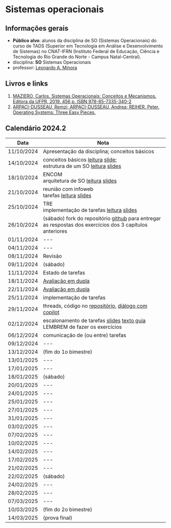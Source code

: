 # Sistemas operacionais

## Informações gerais
- **Público alvo**: alunos da disciplina de SO (Sistemas Operacionais) do curso de TADS (Superior em Tecnologia em Análise e Desenvolvimento de Sistemas) no CNAT-IFRN (Instituto Federal de Educação, Ciência e Tecnologia do Rio Grande do Norte - Campus Natal-Central).
- disciplina: **SO** Sistemas Operacionais
- professor: [Leonardo A. Minora](https://github.com/leonardo-minora)


## Livros e links

1. [MAZIERO, Carlos. Sistemas Operacionais: Conceitos e Mecanismos. Editora da UFPR, 2019. 456 p. ISBN 978-85-7335-340-2](https://wiki.inf.ufpr.br/maziero/doku.php?id=socm:start)
2. [ARPACI-DUSSEAU, Remzi; ARPACI-DUSSEAU, Andrea; REIHER, Peter. Operating Systems: Three Easy Pieces. ](https://pages.cs.wisc.edu/~remzi/OSTEP/)

## Calendário 2024.2

| Data | Nota |
| --- | --- |
| 11/10/2024 | Apresentação da disciplina; conceitos básicos |
| 14/10/2024 | conceitos básicos [leitura](https://wiki.inf.ufpr.br/maziero/lib/exe/fetch.php?media=socm:socm-01.pdf) [slide](https://wiki.inf.ufpr.br/maziero/lib/exe/fetch.php?media=socm:socm-slides-01.pdf);<br />estrutura de um SO [leitura](https://wiki.inf.ufpr.br/maziero/lib/exe/fetch.php?media=socm:socm-02.pdf) [slides](https://wiki.inf.ufpr.br/maziero/lib/exe/fetch.php?media=socm:socm-slides-02.pdf) |
| 18/10/2024 | ENCOM<br />arquitetura de SO [leitura](https://wiki.inf.ufpr.br/maziero/lib/exe/fetch.php?media=socm:socm-03.pdf) [slides](https://wiki.inf.ufpr.br/maziero/lib/exe/fetch.php?media=socm:socm-slides-03.pdf) |
| 21/10/2024 | reunião com infoweb<br />tarefas [leitura](https://wiki.inf.ufpr.br/maziero/lib/exe/fetch.php?media=socm:socm-04.pdf) [slides](https://wiki.inf.ufpr.br/maziero/lib/exe/fetch.php?media=socm:socm-slides-03.pdf) |
| 25/10/2024 | TRE<br />implementação de tarefas [leitura](https://wiki.inf.ufpr.br/maziero/lib/exe/fetch.php?media=socm:socm-05.pdf) [slides](https://wiki.inf.ufpr.br/maziero/lib/exe/fetch.php?media=socm:socm-slides-05.pdf) |
| 26/10/2024 | (sábado) fork do repositório [github](https://github.com/sistemas-operacionais/2024.2) para entregar as respostas dos exercícios dos 3 capítulos anteriores |
| 01/11/2024 | --- |
| 04/11/2024 | --- |
| 08/11/2024 | Revisão |
| 09/11/2024 | (sábado) |
| 11/11/2024 | Estado de tarefas |
| 18/11/2024 | [Avaliação em dupla](https://github.com/sistemas-operacionais/2024.2-tarefa-estado-avaliacao) |
| 22/11/2024 | [Avaliação em dupla](https://github.com/sistemas-operacionais/2024.2-tarefa-estado-avaliacao) |
| 25/11/2024 | implementação de tarefas |
| 29/11/2024 | threads, código no [repositório](https://github.com/sistemas-operacionais/python), [diálogo com copilot](https://github.com/sistemas-operacionais/2024.2/blob/main/05-tarefa-implementacao/threads_python_com_python.md) |
| 02/12/2024 | escalonamento de tarefas [slides](https://wiki.inf.ufpr.br/maziero/lib/exe/fetch.php?media=socm:socm-slides-06.pdf) [texto guia](https://wiki.inf.ufpr.br/maziero/lib/exe/fetch.php?media=socm:socm-06.pdf) <br />LEMBREM de fazer os exercícios |
| 06/12/2024 | comunicação de (ou entre) tarefas |
| 09/12/2024 | --- |
| 13/12/2024 | (fim do 1o bimestre) |
| 13/01/2025 | --- |
| 17/01/2025 | --- |
| 18/01/2025 | (sábado) |
| 20/01/2025 | --- |
| 24/01/2025 | --- |
| 25/01/2025 | --- |
| 27/01/2025 | --- |
| 31/01/2025 | --- |
| 03/02/2025 | --- |
| 07/02/2025 | --- |
| 10/02/2025 | --- |
| 14/02/2025 | --- |
| 17/02/2025 | --- |
| 21/02/2025 | --- |
| 22/02/2025 | (sábado) |
| 24/02/2025 | --- |
| 28/02/2025 | --- |
| 07/03/2025 | --- |
| 10/03/2025 | (fim do 2o bimestre) |
| 14/03/2025 | (prova final) |



